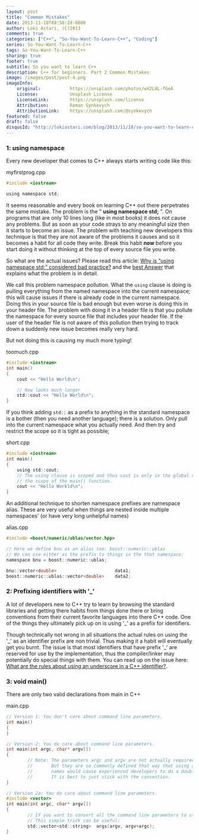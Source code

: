 ```yaml
---
layout: post
title: "Common Mistakes"
date: 2013-11-18T08:58:28-0800
author: Loki Astari, (C)2013
comments: true
categories: ["C++", "So-You-Want-To-Learn-C++", "Coding"]
series: So-You-Want-To-Learn-C++
tags: So-You-Want-To-Learn-C++
sharing: true
footer: true
subtitle: So you want to learn C++
description: C++ for beginners. Part 2 Common Mistakes
image: /images/post/post-4.png
imageInfo:
    original:           https://unsplash.com/photos/wX2L8L-fGeA
    License:            Unsplash License
    LicenseLink:        https://unsplash.com/license
    Attribution:        Roman Synkevych
    AttributionLink:    https://unsplash.com/@synkevych
featured: false
draft: false
disqusId: "http://lokiastari.com/blog/2013/11/18/so-you-want-to-learn-c-plus-plus-part-2/"
---
```


### 1: using namespace

Every new developer that comes to C++ always starts writing code like this:

myfirstprog.cpp
```c
#include <iostream>

using namespace std;
```

It seems reasonable and every book on learning C++ out there perpetrates the same mistake. The problem is the " **using namespace std;** ". On programs that are only 10 lines long (like in most books) it does not cause any problems. But as soon as your code strays to any meaningful size then it starts to become an issue. The problem with teaching new developers this technique is that they are not aware of the problems it causes and so it becomes a habit for all code they write. Break this habit **now** before you start doing it without thinking at the top of every source file you write.

So what are the actual issues? Please read this article: [Why is “using namespace std;” considered bad practice?](https://stackoverflow.com/q/1452721/14065) and the [best Answer](https://stackoverflow.com/a/1453605/14065) that explains what the problem is in detail.

We call this problem namespace pollution. What the `using` clause is doing is pulling everything from the named namespace into the current namespace; this will cause issues if there is already code in the current namespace. Doing this in your source file is bad enough but even worse is doing this in your header file. The problem with doing it in a header file is that you pollute the namespace for every source file that includes your header file. If the user of the header file is not aware of this pollution then trying to track down a suddenly new issue becomes really very hard.

But not doing this is causing my much more typing!

toomuch.cpp
```c
#include <iostream>
int main()
{
    cout << "Hello World\n";

    // Now looks much longer
    std::cout << "Hello World\n";
}
```

If you think adding `std::` as a prefix to anything in the standard namespace is a bother (then you need another language); there is a solution. Only pull into the current namespace what you actually need. And then try and restrict the scope so it is tight as possible;

short.cpp
```c
#include <iostream>
int main()
{
    using std::cout;
    // The using clause is scoped and thus cout is only in the global namespace for
    // the scope of the main() function.
    cout << "Hello Workld\n";
}
```

An additional technique to shorten namespace prefixes are namespace alias. These are very useful when things are nested inside multiple namespaces' (or have very long unhelpful names)

alias.cpp
```c
#include <boost/numeric/ublas/vector.hpp>

// Here we define bnu as an alias too: boost::numeric::ublas
// We can use either as the prefix to things in the that namespace;
namespace bnu = boost::numeric::ublas;

bnu::vector<double>                      data1;
boost::numeric::ublas::vector<double>    data2;
```

### 2: Prefixing identifiers with &#39;&#95;&#39;
A lot of developers new to C++ try to learn by browsing the standard libraries and getting there habits from things done there or bring conventions from their current favorite languages into there C++ code. One of the things they ultimately pick up on is using '&#95;' as a prefix for identifiers.

Though technically not wrong in all situations the actual rules on using the '&#95;' as an identifier prefix are non trivial. Thus making it a habit will eventually get you burnt. The issue is that most identifiers that have prefix '&#95;' are reserved for use by the implementation, thus the compiler/linker may potentially do special things with them. You can read up on the issue here: [What are the rules about using an underscore in a C++ identifier?](https://stackoverflow.com/q/228783/14065).

### 3: void main()
There are only two valid declarations from main in C++

main.cpp
```c
// Version 1: You don't care about command line parameters.
int main()
{
}

// Version 2: You do care about command line parameters.
int main(int argc, char* argv[])
{
        // Note: The parameters argc and argv are not actually required as a name.
        //       But they are so commonly defined that way that using any other
        //       names would cause experienced developers to do a double take.
        //       It is best to just stick with the convention.
}

// Version 2a: You do care about command line parameters.
#include <vector>
int main(int argc, char* argv[])
{
        // If you want to convert all the command line parameters to strings.
        // This simple trick can be useful:
        std::vector<std::string>  args(argv, argv+argc);
}
```
